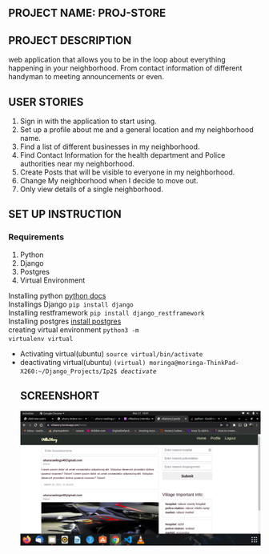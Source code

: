 ## PROJECT NAME: PROJ-STORE
## PROJECT DESCRIPTION
web application that allows you to be in the loop about everything happening in your neighborhood. From contact information of different handyman to meeting announcements or even.
## USER STORIES
1. Sign in with the application to start using.
2. Set up a profile about me and a general location and my neighborhood name.
3. Find a list of different businesses in my neighborhood.
4. Find Contact Information for the health department and Police authorities near my neighborhood.
5. Create Posts that will be visible to everyone in my neighborhood.
6. Change My neighborhood when I decide to move out.
7. Only view details of a single neighborhood.

## SET UP INSTRUCTION
### Requirements
1. Python
2. Django
3. Postgres
4. Virtual Environment

Installing python [python docs](https://www.python.org/doc) <br>
Installings Django <code>pip install django</code> <br>
Installing restframework <code>pip install django_restframework</code> <br>
Installing postgres [install postgres](https://www.postgresqltutorial.com/install-postgresql)
<br>
creating virtual environment <code>python3 -m virtualenv virtual</code>
<ul>
   <li>Activating virtual(ubuntu) <code>source virtual/bin/activate</code></li>
   <li>deactivating virtual(ubuntu) <code>(virtual) moringa@moringa-ThinkPad-X260:~/Django_Projects/Ip2$ <i>deactivate</i></code></li>
</li>

## SCREENSHORT
![images.png](images.png)

